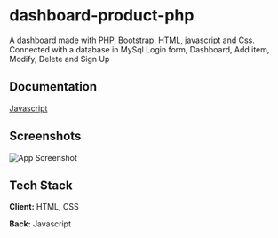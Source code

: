 # dashboard-product-php

A dashboard made with PHP, Bootstrap, HTML, javascript and Css. Connected with a database in MySql
Login form, Dashboard, Add item, Modify, Delete and Sign Up


## Documentation

[Javascript](https://developer.mozilla.org/fr/docs/Web/JavaScript)


## Screenshots

![App Screenshot](https://github.com/jkm243/dashboard-product-php/blob/master/img/Video_220226045316.gif)


## Tech Stack

**Client:** HTML, CSS

**Back:** Javascript

